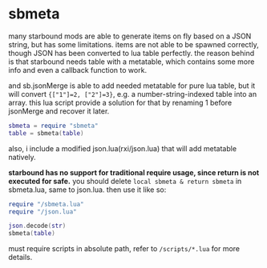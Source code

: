 # sbmeta

many starbound mods are able to generate items on fly based on a JSON string, but has some limitations. items are not able to be spawned correctly, though JSON has been converted to lua table perfectly. the reason behind is that starbound needs table with a metatable, which contains some more info and even a callback function to work.

and sb.jsonMerge is able to add needed metatable for pure lua table, but it will convert `{["1"]=2, ["2"]=3}`, e.g. a number-string-indexed table into an array. this lua script provide a solution for that by renaming 1 before jsonMerge and recover it later.

```lua
sbmeta = require "sbmeta"
table = sbmeta(table)
```

also, i include a modified json.lua(rxi/json.lua) that will add metatable natively.

**starbound has no support for traditional require usage, since return is not executed for safe.** you should delete `local sbmeta & return sbmeta` in sbmeta.lua, same to json.lua. then use it like so:

```lua
require "/sbmeta.lua"
require "/json.lua"

json.decode(str)
sbmeta(table)
```

must require scripts in absolute path, refer to `/scripts/*.lua` for more details.
